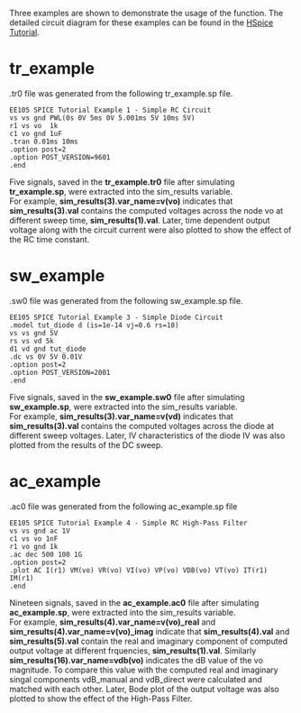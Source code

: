 Three examples are shown to demonstrate the usage of the function. The detailed circuit diagram for these examples can be found in the
<a href=https://inst.eecs.berkeley.edu/~ee105/fa15/Tutorials/HSPICE_Tutorial.pdf>HSpice Tutorial</a>.
# tr_example
.tr0 file was generated from the following tr_example.sp file.
```
EE105 SPICE Tutorial Example 1 - Simple RC Circuit
vs vs gnd PWL(0s 0V 5ms 0V 5.001ms 5V 10ms 5V)
r1 vs vo  1k
c1 vo gnd 1uF
.tran 0.01ms 10ms
.option post=2
.option POST_VERSION=9601
.end
```
Five signals, saved in the **tr_example.tr0** file after simulating **tr_example.sp**, were extracted into the sim_results variable.  
For example, **sim_results(3).var_name=v(vo)** indicates that **sim_results(3).val** contains the computed voltages across the node vo at different sweep time, **sim_results(1).val**.
Later, time dependent output voltage along with the circuit current were also plotted to show the effect of the RC time constant.

# sw_example
.sw0 file was generated from the following sw_example.sp file.
```
EE105 SPICE Tutorial Example 3 - Simple Diode Circuit
.model tut_diode d (is=1e-14 vj=0.6 rs=10)
vs vs gnd 5V
rs vs vd 5k
d1 vd gnd tut_diode
.dc vs 0V 5V 0.01V
.option post=2
.option POST_VERSION=2001
.end
```
Five signals, saved in the **sw_example.sw0** file after simulating **sw_example.sp**, were extracted into the sim_results variable.  
For example, **sim_results(3).var_name=v(vd)** indicates that **sim_results(3).val** contains the computed voltages across the diode at different sweep voltages.
Later, IV characteristics of the diode IV was also plotted from the results of the DC sweep.

# ac_example
.ac0 file was generated from the following ac_example.sp file
```
EE105 SPICE Tutorial Example 4 - Simple RC High-Pass Filter
vs vs gnd ac 1V
c1 vs vo 1nF
r1 vo gnd 1k
.ac dec 500 100 1G
.option post=2
.plot AC I(r1) VM(vo) VR(vo) VI(vo) VP(vo) VDB(vo) VT(vo) IT(r1) IM(r1) 
.end
```
Nineteen signals, saved in the **ac_example.ac0** file after simulating **ac_example.sp**, were extracted into the sim_results variable.  
For example, **sim_results(4).var_name=v(vo)_real** and **sim_results(4).var_name=v(vo)_imag** indicate that **sim_results(4).val** and **sim_results(5).val** contain the 
real and imaginary component of computed output voltage at different frquencies, **sim_results(1).val**. Similarly **sim_results(16).var_name=vdb(vo)** indicates the dB value
of the vo magnitude. To compare this value with the computed real and imaginary singal components vdB_manual and vdB_direct were calculated and matched with each other.
Later, Bode plot of the output voltage was also plotted to show the effect of the High-Pass Filter.

